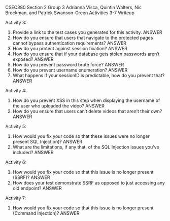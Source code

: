 CSEC380 Section 2 Group 3
Adrianna Visca, Quintin Walters, Nic Brockman, and Patrick Swanson-Green
Activities 3-7 Writeup

Activity 3:
1. Provide a link to the test cases you generated for this activity.
ANSWER
2. How do you ensure that users that navigate to the protected pages cannot bypass authentication requirements?
ANSWER
3. How do you protect against session fixation?
ANSWER
4. How do you ensure that if your database gets stolen passwords aren’t exposed?
ANSWER
5. How do you prevent password brute force?
ANSWER
6. How do you prevent username enumeration?
ANSWER
7. What happens if your sessionID is predictable, how do you prevent that?
ANSWER

Activity 4:
1. How do you prevent XSS in this step when displaying the username of the user who uploaded the video?
ANSWER
2. How do you ensure that users can’t delete videos that aren’t their own?
ANSWER

Activity 5:
1. How would you fix your code so that these issues were no longer present SQL Injection)?
ANSWER
2. What are the limitations, if any that, of the SQL Injection issues you’ve included? 
ANSWER

Activity 6:
1. How would you fix your code so that this issue is no longer present (SSRF)?
ANSWER
2. How does your test demonstrate SSRF as opposed to just accessing any old endpoint?
ANSWER

Activity 7:
1. How would you fix your code so that this issue is no longer present (Command Injection)?
ANSWER
